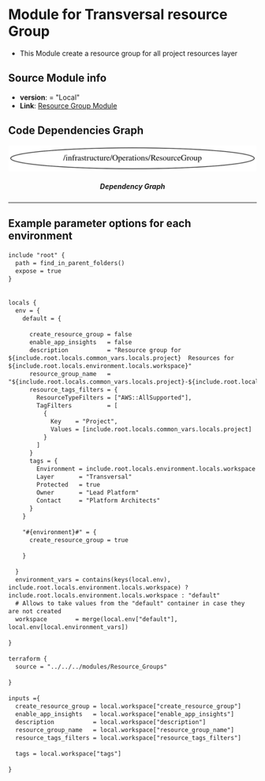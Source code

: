 <!-- BEGIN_TF_DOCS -->

# Module for Transversal resource Group
* This Module create a resource group for all project resources layer
## Source Module info
- **version**: = "Local"
- **Link**:  [Resource Group Module](../../../modules/Resource\_Groups )

## Code Dependencies Graph
<center>

![Graph](./graph.svg)

##### **Dependency Graph**

</center>

---

## Example parameter options for each environment

```hcl
include "root" {
  path = find_in_parent_folders()
  expose = true
}


locals {
  env = {
    default = {

      create_resource_group = false
      enable_app_insights   = false
      description           = "Resource group for ${include.root.locals.common_vars.locals.project}  Resources for ${include.root.locals.environment.locals.workspace}"
      resource_group_name   = "${include.root.locals.common_vars.locals.project}-${include.root.locals.environment.locals.workspace}"
      resource_tags_filters = {
        ResourceTypeFilters = ["AWS::AllSupported"],
        TagFilters          = [
          {
            Key    = "Project",
            Values = [include.root.locals.common_vars.locals.project]
          }
        ]
      }
      tags = {
        Environment = include.root.locals.environment.locals.workspace
        Layer       = "Transversal"
        Protected   = true
        Owner       = "Lead Platform"
        Contact     = "Platform Architects"
      }
    }

    "#{environment}#" = {
      create_resource_group = true

    }

  }
  environment_vars = contains(keys(local.env), include.root.locals.environment.locals.workspace) ? include.root.locals.environment.locals.workspace : "default"
  # Allows to take values from the "default" container in case they are not created
  workspace        = merge(local.env["default"], local.env[local.environment_vars])

}

terraform {
  source = "../../../modules/Resource_Groups"

}

inputs ={
  create_resource_group = local.workspace["create_resource_group"]
  enable_app_insights   = local.workspace["enable_app_insights"]
  description           = local.workspace["description"]
  resource_group_name   = local.workspace["resource_group_name"]
  resource_tags_filters = local.workspace["resource_tags_filters"]

  tags = local.workspace["tags"]
  
}
```
<!-- END_TF_DOCS -->